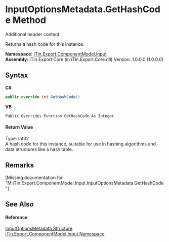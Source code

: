 # InputOptionsMetadata.GetHashCode Method 
Additional header content 

Returns a hash code for this instance.

**Namespace:**&nbsp;<a href="N_iTin_Export_ComponentModel_Input">iTin.Export.ComponentModel.Input</a><br />**Assembly:**&nbsp;iTin.Export.Core (in iTin.Export.Core.dll) Version: 1.0.0.0 (1.0.0.0)

## Syntax

**C#**<br />
``` C#
public override int GetHashCode()
```

**VB**<br />
``` VB
Public Overrides Function GetHashCode As Integer
```


#### Return Value
Type: Int32<br />A hash code for this instance, suitable for use in hashing algorithms and data structures like a hash table.

## Remarks
\[Missing <remarks> documentation for "M:iTin.Export.ComponentModel.Input.InputOptionsMetadata.GetHashCode"\]

## See Also


#### Reference
<a href="T_iTin_Export_ComponentModel_Input_InputOptionsMetadata">InputOptionsMetadata Structure</a><br /><a href="N_iTin_Export_ComponentModel_Input">iTin.Export.ComponentModel.Input Namespace</a><br />